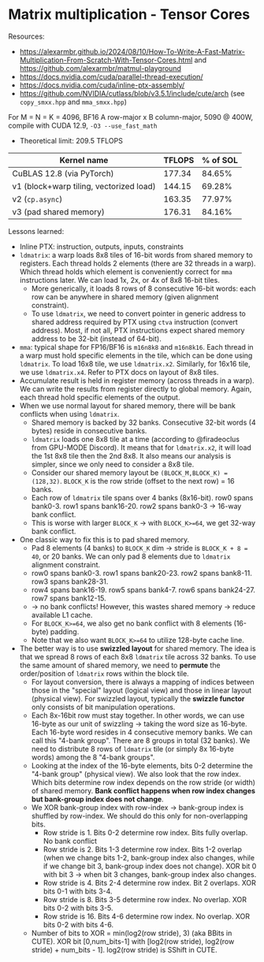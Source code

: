 # Matrix multiplication - Tensor Cores

Resources:
- https://alexarmbr.github.io/2024/08/10/How-To-Write-A-Fast-Matrix-Multiplication-From-Scratch-With-Tensor-Cores.html and https://github.com/alexarmbr/matmul-playground
- https://docs.nvidia.com/cuda/parallel-thread-execution/
- https://docs.nvidia.com/cuda/inline-ptx-assembly/
- https://github.com/NVIDIA/cutlass/blob/v3.5.1/include/cute/arch (see `copy_smxx.hpp` and `mma_smxx.hpp`)

For M = N = K = 4096, BF16 A row-major x B column-major, 5090 @ 400W, compile with CUDA 12.9, `-O3 --use_fast_math`
- Theoretical limit: 209.5 TFLOPS

Kernel name                             | TFLOPS | % of SOL
----------------------------------------|--------|----------
CuBLAS 12.8 (via PyTorch)               | 177.34 |   84.65%
v1 (block+warp tiling, vectorized load) | 144.15 |   69.28%
v2 (`cp.async`)                         | 163.35 |   77.97%
v3 (pad shared memory)                  | 176.31 |   84.16%

Lessons learned:
- Inline PTX: instruction, outputs, inputs, constraints
- `ldmatrix`: a warp loads 8x8 tiles of 16-bit words from shared memory to registers. Each thread holds 2 elements (there are 32 threads in a warp). Which thread holds which element is conveniently correct for `mma` instructions later. We can load 1x, 2x, or 4x of 8x8 16-bit tiles.
  - More generically, it loads 8 rows of 8 consecutive 16-bit words: each row can be anywhere in shared memory (given alignment constraint).
  - To use `ldmatrix`, we need to convert pointer in generic address to shared address required by PTX using `ctva` instruction (convert address). Most, if not all, PTX instructions expect shared memory address to be 32-bit (instead of 64-bit).
- `mma`: typical shape for FP16/BF16 is `m16n8k8` and `m16n8k16`. Each thread in a warp must hold specific elements in the tile, which can be done using `ldmatrix`. To load 16x8 tile, we use `ldmatrix.x2`. Similarly, for 16x16 tile, we use `ldmatrix.x4`. Refer to PTX docs on layout of 8x8 tiles.
- Accumulate result is held in register memory (across threads in a warp). We can write the results from register directly to global memory. Again, each thread hold specific elements of the output.
- When we use normal layout for shared memory, there will be bank conflicts when using `ldmatrix`.
  - Shared memory is backed by 32 banks. Consecutive 32-bit words (4 bytes) reside in consecutive banks.
  - `ldmatrix` loads one 8x8 tile at a time (according to @firadeoclus from GPU-MODE Discord). It means that for `ldmatrix.x2`, it will load the 1st 8x8 tile then the 2nd 8x8. It also means our analysis is simpler, since we only need to consider a 8x8 tile.
  - Consider our shared memory layout be `(BLOCK_M,BLOCK_K) = (128,32)`. `BLOCK_K` is the row stride (offset to the next row) = 16 banks.
  - Each row of `ldmatrix` tile spans over 4 banks (8x16-bit). row0 spans bank0-3. row1 spans bank16-20. row2 spans bank0-3 -> 16-way bank conflict.
  - This is worse with larger `BLOCK_K` -> with `BLOCK_K>=64`, we get 32-way bank conflict.
- One classic way to fix this is to pad shared memory.
  - Pad 8 elements (4 banks) to `BLOCK_K` dim -> stride is `BLOCK_K + 8 = 40`, or 20 banks. We can only pad 8 elements due to `ldmatrix` alignment constraint.
  - row0 spans bank0-3. row1 spans bank20-23. row2 spans bank8-11. row3 spans bank28-31.
  - row4 spans bank16-19. row5 spans bank4-7. row6 spans bank24-27. row7 spans bank12-15.
  - -> no bank conflicts! However, this wastes shared memory -> reduce available L1 cache.
  - For `BLOCK_K>=64`, we also get no bank conflict with 8 elements (16-byte) padding.
  - Note that we also want `BLOCK_K>=64` to utilize 128-byte cache line.
- The better way is to use **swizzled layout** for shared memory. The idea is that we spread 8 rows of each 8x8 `ldmatrix` tile across 32 banks. To use the same amount of shared memory, we need to **permute** the order/position of `ldmatrix` rows within the block tile.
  - For layout conversion, there is always a mapping of indices between those in the "special" layout (logical view) and those in linear layout (physical view). For swizzled layout, typically the **swizzle functor** only consists of bit manipulation operations.
  - Each 8x-16bit row must stay together. In other words, we can use 16-byte as our unit of swizzling -> taking the word size as 16-byte. Each 16-byte word resides in 4 consecutive memory banks. We can call this "4-bank group". There are 8 groups in total (32 banks). We need to distribute 8 rows of `ldmatrix` tile (or simply 8x 16-byte words) among the 8 "4-bank groups".
  - Looking at the index of the 16-byte elements, bits 0-2 determine the "4-bank group" (physical view). We also look that the row index. Which bits determine row index depends on the row stride (or width) of shared memory. **Bank conflict happens when row index changes but bank-group index does not change**.
  - We XOR bank-group index with row-index -> bank-group index is shuffled by row-index. We should do this only for non-overlapping bits.
    - Row stride is 1. Bits 0-2 determine row index. Bits fully overlap. No bank conflict
    - Row stride is 2. Bits 1-3 determine row index. Bits 1-2 overlap (when we change bits 1-2, bank-group index also changes, while if we change bit 3, bank-group index does not change). XOR bit 0 with bit 3 -> when bit 3 changes, bank-group index also changes.
    - Row stride is 4. Bits 2-4 determine row index. Bit 2 overlaps. XOR bits 0-1 with bits 3-4.
    - Row stride is 8. Bits 3-5 determine row index. No overlap. XOR bits 0-2 with bits 3-5.
    - Row stride is 16. Bits 4-6 determine row index. No overlap. XOR bits 0-2 with bits 4-6.
  - Number of bits to XOR = min(log2(row stride), 3) (aka BBits in CUTE). XOR bit [0,num_bits-1] with [log2(row stride), log2(row stride) + num_bits - 1]. log2(row stride) is SShift in CUTE.
